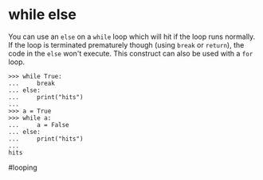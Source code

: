# while else

You can use an `else` on a `while` loop which will hit if the loop runs normally. If the loop is terminated prematurely though (using `break` or `return`), the code in the `else` won't execute. This construct can also be used with a `for` loop.

```
>>> while True:
...     break
... else:
...     print("hits")
...
>>> a = True
>>> while a:
...     a = False
... else:
...     print("hits")
...
hits
```

#looping
